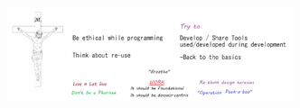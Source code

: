 <img src="https://github.com/175M3H3RE/175M3H3RE/blob/73f613978811f8873eeb1115fd87182c0117feaf/christian_p.png">

<!--
**175M3H3RE/175M3H3RE** is a ✨ _special_ ✨ repository because its `README.md` (this file) appears on your GitHub profile.

Here are some ideas to get you started:

- 🔭 I’m currently working on ...
- 🌱 I’m currently learning ...
- 👯 I’m looking to collaborate on ...
- 🤔 I’m looking for help with ...
- 💬 Ask me about ...
- 📫 How to reach me: ...
- 😄 Pronouns: ...
- ⚡ Fun fact: ...
-->
